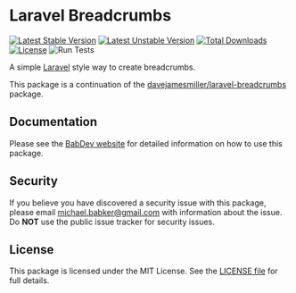 # Laravel Breadcrumbs

[![Latest Stable Version](https://poser.pugx.org/babdev/laravel-breadcrumbs/v/stable)](https://packagist.org/packages/babdev/laravel-breadcrumbs) [![Latest Unstable Version](https://poser.pugx.org/babdev/laravel-breadcrumbs/v/unstable)](https://packagist.org/packages/babdev/laravel-breadcrumbs) [![Total Downloads](https://poser.pugx.org/babdev/laravel-breadcrumbs/downloads)](https://packagist.org/packages/babdev/laravel-breadcrumbs) [![License](https://poser.pugx.org/babdev/laravel-breadcrumbs/license)](https://packagist.org/packages/babdev/laravel-breadcrumbs) ![Run Tests](https://github.com/BabDev/laravel-breadcrumbs/workflows/Run%20Tests/badge.svg?branch=1.x)

A simple [Laravel](https://laravel.com) style way to create breadcrumbs.

This package is a continuation of the [davejamesmiller/laravel-breadcrumbs](https://github.com/davejamesmiller/laravel-breadcrumbs) package.

## Documentation

Please see the [BabDev website](https://www.babdev.com/open-source/packages/laravel-breadcrumbs/docs/1.x) for detailed information on how to use this package.

## Security

If you believe you have discovered a security issue with this package, please email michael.babker@gmail.com with information about the issue.  Do **NOT** use the public issue tracker for security issues.

## License

This package is licensed under the MIT License. See the [LICENSE file](/LICENSE) for full details.
